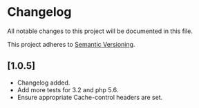 # Changelog

All notable changes to this project will be documented in this file.

This project adheres to [Semantic Versioning](http://semver.org/).

## [1.0.5]

* Changelog added.
* Add more tests for 3.2 and php 5.6.
* Ensure appropriate Cache-control headers are set.